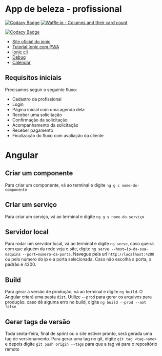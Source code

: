 # App de beleza - profissional

[![Codacy Badge](https://api.codacy.com/project/badge/Grade/70388dce5167425998b2a792ee459f2a)](https://app.codacy.com/app/rodrigo.freitas/beleza_profissional?utm_source=github.com&utm_medium=referral&utm_content=services4youbr/beleza_profissional&utm_campaign=badger)
[![Waffle.io - Columns and their card count](https://badge.waffle.io/services4youbr/beleza_profissional.svg?columns=all)](https://waffle.io/services4youbr/beleza_profissional)

[![Codacy Badge](https://api.codacy.com/project/badge/Grade/90ef04eec9dc45d1989301cd86df6ccb)](https://www.codacy.com/app/rodrigo.freitas/beleza_profissional?utm_source=github.com&amp;utm_medium=referral&amp;utm_content=services4youbr/beleza_profissional&amp;utm_campaign=Badge_Grade)


+ [Site oficial do ionic](https://ionicframework.com/getting-started)
+ [Tutorial Ionic com PWA](https://blog.ionicframework.com/how-to-make-pwas-with-ionic/)
+ [Ionic cli](https://ionicframework.com/docs/cli/generate/)
+ [Debug](http://www.damirscorner.com/blog/posts/20161122-DebuggingIonic2AppsInChromeFromVisualStudioCode.html)
+ [Calendar](https://www.npmjs.com/package/ionic2-calendar)

## Requisitos iniciais
Precisamos seguir o seguinte fluxo:
- Cadastro da profissional
- Login
- Página inicial com uma agenda dela
- Receber uma solicitação
- Confirmação da solicitação
- Acompanhamento da solicitação
- Receber pagamento
- Finalização do fluxo com avaliação da cliente

# Angular

## Criar um componente
Para criar um componente, vá ao terminal e digite `ng g c nome-do-componente`

## Criar um serviço
Para criar um serviço, vá ao terminal e digite `ng g s nome-do-serviço`

## Servidor local
Para rodar um servidor local, vá ao terminal e digite `ng serve`, caso queira com que alguém da rede veja o site, digite `ng serve --host=ip-da-sua-maquina --port=numero-da-porta`. Navegue pela url `http://localhost:4200` ou pelo número do ip e a porta selecionada. Caso não escolha a porta, o padrão é 4200.

## Build
Para gerar a versão de produção, vá ao terminal e digite `ng build`. O Angular criará uma pasta `dist`. Utilize `--prod` para gerar os arquivos para produção. caso dê alguma erro no build, digite `ng build --prod --aot false`

## Gerar tags de versão
Toda sexta-feira, final de sprint ou o site estiver pronto, será gerada uma tag de versionamento. Para gerar uma tag no git, digite `git tag <tag-name>` e depois digite `git push origin --tags` para que a tag vá para o repositório remoto
